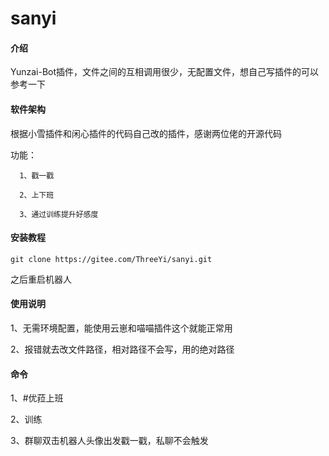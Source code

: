 # sanyi

#### 介绍
Yunzai-Bot插件，文件之间的互相调用很少，无配置文件，想自己写插件的可以参考一下

#### 软件架构
根据小雪插件和闲心插件的代码自己改的插件，感谢两位佬的开源代码

功能：

      1、戳一戳

      2、上下班

      3、通过训练提升好感度
   


#### 安装教程


```
git clone https://gitee.com/ThreeYi/sanyi.git

```
  
之后重启机器人

#### 使用说明

1、无需环境配置，能使用云崽和喵喵插件这个就能正常用

2、报错就去改文件路径，相对路径不会写，用的绝对路径

#### 命令

 1、#优菈上班

 2、训练

 3、群聊双击机器人头像出发戳一戳，私聊不会触发


